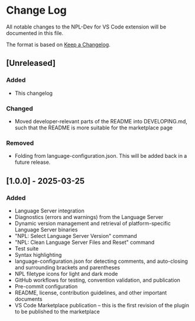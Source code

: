 # Change Log

All notable changes to the NPL-Dev for VS Code extension will be documented in this file.

The format is based on [Keep a Changelog](https://keepachangelog.com/en/1.1.0/).

## [Unreleased]

### Added

- This changelog

### Changed

- Moved developer-relevant parts of the README into DEVELOPING.md, such that the README is more suitable for the marketplace page

### Removed

- Folding from language-configuration.json. This will be added back in a future release.

## [1.0.0] - 2025-03-25

### Added

- Language Server integration
- Diagnostics (errors and warnings) from the Language Server
- Dynamic version management and retrieval of platform-specific Language Server binaries
- "NPL: Select Language Server Version" command
- "NPL: Clean Language Server Files and Reset" command
- Test suite
- Syntax highlighting
- language-configuration.json for detecting comments, and auto-closing and surrounding brackets and parentheses
- NPL filetype icons for light and dark mode
- GitHub workflows for testing, convention validation, and publication
- Pre-commit configuration
- README, license, contribution guidelines, and other important documents
- VS Code Marketplace publication – this is the first revision of the plugin to be published to the marketplace
